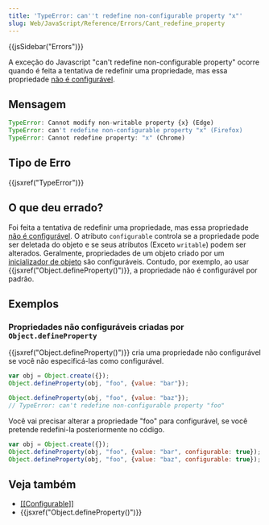 ```yaml
---
title: 'TypeError: can''t redefine non-configurable property "x"'
slug: Web/JavaScript/Reference/Errors/Cant_redefine_property
---
```

{{jsSidebar("Errors")}}

A exceção do Javascript "can't redefine non-configurable property" ocorre quando é
feita a tentativa de redefinir uma propriedade, mas essa propriedade [não é configurável](/pt-BR/docs/Web/JavaScript/Data_structures#properties).

## Mensagem

```js
TypeError: Cannot modify non-writable property {x} (Edge)
TypeError: can't redefine non-configurable property "x" (Firefox)
TypeError: Cannot redefine property: "x" (Chrome)
```

## Tipo de Erro

{{jsxref("TypeError")}}

## O que deu errado?

Foi feita a tentativa de redefinir uma propriedade, mas essa propriedade [não é configurável](/pt-BR/docs/Web/JavaScript/Data_structures#properties). O
atributo `configurable` controla se a propriedade pode ser deletada do
objeto e se seus atributos (Exceto `writable`) podem ser alterados.
Geralmente, propriedades de um objeto criado por um [inicializador de objeto](/pt-BR/docs/Web/JavaScript/Reference/Operators/Object_initializer)
são configuráveis. Contudo, por exemplo, ao usar {{jsxref("Object.defineProperty()")}}, a propriedade não é configurável por padrão.

## Exemplos

### Propriedades não configuráveis criadas por `Object.defineProperty`

{{jsxref("Object.defineProperty()")}} cria uma propriedade não configurável se você
não especificá-las como configurável.

```js example-bad
var obj = Object.create({});
Object.defineProperty(obj, "foo", {value: "bar"});

Object.defineProperty(obj, "foo", {value: "baz"});
// TypeError: can't redefine non-configurable property "foo"
```

Você vai precisar alterar a propriedade "foo" para configurável, se você pretende redefini-la
posteriormente no código.

```js example-good
var obj = Object.create({});
Object.defineProperty(obj, "foo", {value: "bar", configurable: true});
Object.defineProperty(obj, "foo", {value: "baz", configurable: true});
```

## Veja também

- [\[\[Configurable\]\]](/pt-BR/docs/Web/JavaScript/Data_structures#properties)
- {{jsxref("Object.defineProperty()")}}
